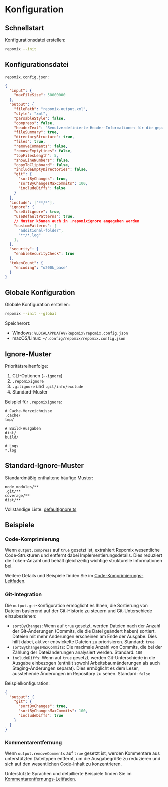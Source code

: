 # Konfiguration

## Schnellstart

Konfigurationsdatei erstellen:
```bash
repomix --init
```

## Konfigurationsdatei

`repomix.config.json`:
```json
{
  "input": {
    "maxFileSize": 50000000
  },
  "output": {
    "filePath": "repomix-output.xml",
    "style": "xml",
    "parsableStyle": false,
    "compress": false,
    "headerText": "Benutzerdefinierte Header-Informationen für die gepackte Datei.",
    "fileSummary": true,
    "directoryStructure": true,
    "files": true,
    "removeComments": false,
    "removeEmptyLines": false,
    "topFilesLength": 5,
    "showLineNumbers": false,
    "copyToClipboard": false,
    "includeEmptyDirectories": false,
    "git": {
      "sortByChanges": true,
      "sortByChangesMaxCommits": 100,
      "includeDiffs": false
    }
  },
  "include": ["**/*"],
  "ignore": {
    "useGitignore": true,
    "useDefaultPatterns": true,
    // Muster können auch in .repomixignore angegeben werden
    "customPatterns": [
      "additional-folder",
      "**/*.log"
    ],
  },
  "security": {
    "enableSecurityCheck": true
  },
  "tokenCount": {
    "encoding": "o200k_base"
  }
}
```

## Globale Konfiguration

Globale Konfiguration erstellen:
```bash
repomix --init --global
```

Speicherort:
- Windows: `%LOCALAPPDATA%\Repomix\repomix.config.json`
- macOS/Linux: `~/.config/repomix/repomix.config.json`

## Ignore-Muster

Prioritätsreihenfolge:
1. CLI-Optionen (`--ignore`)
2. `.repomixignore`
3. `.gitignore` und `.git/info/exclude`
4. Standard-Muster

Beispiel für `.repomixignore`:
```text
# Cache-Verzeichnisse
.cache/
tmp/

# Build-Ausgaben
dist/
build/

# Logs
*.log
```

## Standard-Ignore-Muster

Standardmäßig enthaltene häufige Muster:
```text
node_modules/**
.git/**
coverage/**
dist/**
```

Vollständige Liste: [defaultIgnore.ts](https://github.com/yamadashy/repomix/blob/main/src/config/defaultIgnore.ts)

## Beispiele

### Code-Komprimierung

Wenn `output.compress` auf `true` gesetzt ist, extrahiert Repomix wesentliche Code-Strukturen und entfernt dabei Implementierungsdetails. Dies reduziert die Token-Anzahl und behält gleichzeitig wichtige strukturelle Informationen bei.

Weitere Details und Beispiele finden Sie im [Code-Komprimierungs-Leitfaden](code-compress).

### Git-Integration

Die `output.git`-Konfiguration ermöglicht es Ihnen, die Sortierung von Dateien basierend auf der Git-Historie zu steuern und Git-Unterschiede einzubeziehen:

- `sortByChanges`: Wenn auf `true` gesetzt, werden Dateien nach der Anzahl der Git-Änderungen (Commits, die die Datei geändert haben) sortiert. Dateien mit mehr Änderungen erscheinen am Ende der Ausgabe. Dies hilft dabei, aktiver entwickelte Dateien zu priorisieren. Standard: `true`
- `sortByChangesMaxCommits`: Die maximale Anzahl von Commits, die bei der Zählung der Dateiänderungen analysiert werden. Standard: `100`
- `includeDiffs`: Wenn auf `true` gesetzt, werden Git-Unterschiede in die Ausgabe einbezogen (enthält sowohl Arbeitsbaumänderungen als auch Staging-Änderungen separat). Dies ermöglicht es dem Leser, ausstehende Änderungen im Repository zu sehen. Standard: `false`

Beispielkonfiguration:
```json
{
  "output": {
    "git": {
      "sortByChanges": true,
      "sortByChangesMaxCommits": 100,
      "includeDiffs": true
    }
  }
}
```

### Kommentarentfernung

Wenn `output.removeComments` auf `true` gesetzt ist, werden Kommentare aus unterstützten Dateitypen entfernt, um die Ausgabegröße zu reduzieren und sich auf den wesentlichen Code-Inhalt zu konzentrieren.

Unterstützte Sprachen und detaillierte Beispiele finden Sie im [Kommentarentfernungs-Leitfaden](comment-removal).
